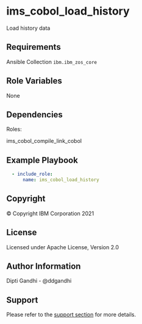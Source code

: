 ims_cobol_load_history
=========

Load history data

Requirements
------------

Ansible Collection `ibm.ibm_zos_core`

Role Variables
--------------

None

Dependencies
------------

Roles:

ims_cobol_compile_link_cobol

Example Playbook
----------------

```yaml
  - include_role:
      name: ims_cobol_load_history
```

Copyright
---------

© Copyright IBM Corporation 2021

License
-------

Licensed under Apache License, Version 2.0

Author Information
------------------

Dipti Gandhi - @ddgandhi

Support
-------

Please refer to the [support section](https://github.com/IBM/z_ansible_collections_samples/blob/master/README.md#support) for more details.
